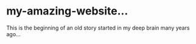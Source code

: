 # my-amazing-website...
This is the beginning of an old story started in my deep brain many years ago...
